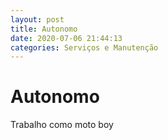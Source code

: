 ```yaml
---
layout: post
title: Autonomo
date: 2020-07-06 21:44:13 
categories: Serviços e Manutenção
---
```


# Autonomo

Trabalho como moto boy
